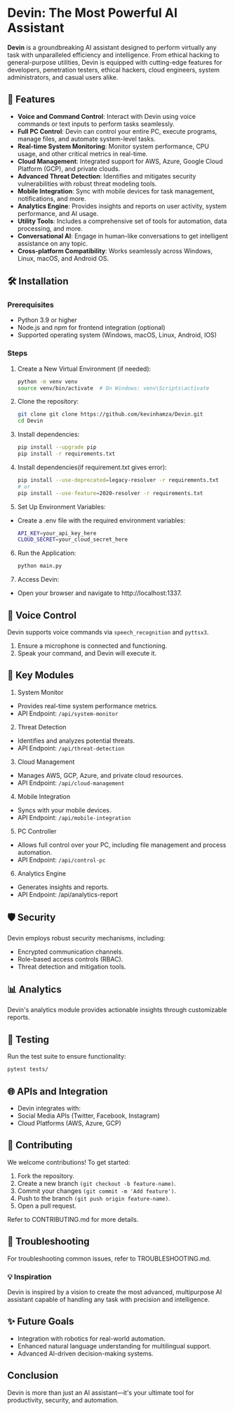 # Devin: The Most Powerful AI Assistant  

**Devin** is a groundbreaking AI assistant designed to perform virtually any task with unparalleled efficiency and intelligence. From ethical hacking to general-purpose utilities, Devin is equipped with cutting-edge features for developers, penetration testers, ethical hackers, cloud engineers, system administrators, and casual users alike.

## 🚀 Features  
- **Voice and Command Control**: Interact with Devin using voice commands or text inputs to perform tasks seamlessly.  
- **Full PC Control**: Devin can control your entire PC, execute programs, manage files, and automate system-level tasks.  
- **Real-time System Monitoring**: Monitor system performance, CPU usage, and other critical metrics in real-time.  
- **Cloud Management**: Integrated support for AWS, Azure, Google Cloud Platform (GCP), and private clouds.  
- **Advanced Threat Detection**: Identifies and mitigates security vulnerabilities with robust threat modeling tools.  
- **Mobile Integration**: Sync with mobile devices for task management, notifications, and more.  
- **Analytics Engine**: Provides insights and reports on user activity, system performance, and AI usage.  
- **Utility Tools**: Includes a comprehensive set of tools for automation, data processing, and more.  
- **Conversational AI**: Engage in human-like conversations to get intelligent assistance on any topic.  
- **Cross-platform Compatibility**: Works seamlessly across Windows, Linux, macOS, and Android OS.

## 🛠️ Installation
### Prerequisites
- Python 3.9 or higher
- Node.js and npm for frontend integration (optional)
- Supported operating system (Windows, macOS, Linux, Android, IOS)

### Steps
1. Create a New Virtual Environment (if needed):
    ```bash
    python -m venv venv
    source venv/bin/activate  # On Windows: venv\Scripts\activate
    ```
    
2. Clone the repository:
    ```bash
    git clone git clone https://github.com/kevinhamza/Devin.git
    cd Devin
    ```

3. Install dependencies:
    ```bash
    pip install --upgrade pip
    pip install -r requirements.txt
    ```
4. Install dependencies(if requirement.txt gives error):
    ```bash
    pip install --use-deprecated=legacy-resolver -r requirements.txt
    # or
    pip install --use-feature=2020-resolver -r requirements.txt
    ```
5. Set Up Environment Variables:
- Create a .env file with the required environment variables:
   ```bash
   API_KEY=your_api_key_here  
   CLOUD_SECRET=your_cloud_secret_here  
   ```
6. Run the Application:
   ```bash
   python main.py
   ```
7. Access Devin:
- Open your browser and navigate to http://localhost:1337.

## 🎤 Voice Control
Devin supports voice commands via `speech_recognition` and `pyttsx3`.
1. Ensure a microphone is connected and functioning.
2. Speak your command, and Devin will execute it.

## 🧩 Key Modules
1. System Monitor
- Provides real-time system performance metrics.
- API Endpoint:  `/api/system-monitor`
2. Threat Detection
- Identifies and analyzes potential threats.
- API Endpoint: `/api/threat-detection`
3. Cloud Management
- Manages AWS, GCP, Azure, and private cloud resources.
- API Endpoint: `/api/cloud-management`
4. Mobile Integration
- Syncs with your mobile devices.
- API Endpoint: `/api/mobile-integration`
5. PC Controller
- Allows full control over your PC, including file management and process automation.
- API Endpoint: `/api/control-pc`
6. Analytics Engine
- Generates insights and reports.
- API Endpoint: /api/analytics-report

## 🛡️ Security

Devin employs robust security mechanisms, including:
- Encrypted communication channels.
- Role-based access controls (RBAC).
- Threat detection and mitigation tools.

## 📊 Analytics

Devin's analytics module provides actionable insights through customizable reports.

## 🧪 Testing

Run the test suite to ensure functionality:
```bash
pytest tests/  
```
## 🌐 APIs and Integration

- Devin integrates with:
- Social Media APIs (Twitter, Facebook, Instagram)
- Cloud Platforms (AWS, Azure, GCP)

## 🤝 Contributing

We welcome contributions! To get started:
1. Fork the repository.
2. Create a new branch `(git checkout -b feature-name)`.
3. Commit your changes `(git commit -m 'Add feature')`.
4. Push to the branch `(git push origin feature-name)`.
5. Open a pull request.

Refer to CONTRIBUTING.md for more details.

## 🐛 Troubleshooting

For troubleshooting common issues, refer to TROUBLESHOOTING.md.

### 💡 Inspiration

Devin is inspired by a vision to create the most advanced, multipurpose AI assistant capable of handling any task with precision and intelligence.

## ✨ Future Goals

- Integration with robotics for real-world automation.
- Enhanced natural language understanding for multilingual support.
- Advanced AI-driven decision-making systems.

## Conclusion

Devin is more than just an AI assistant—it's your ultimate tool for productivity, security, and automation.
